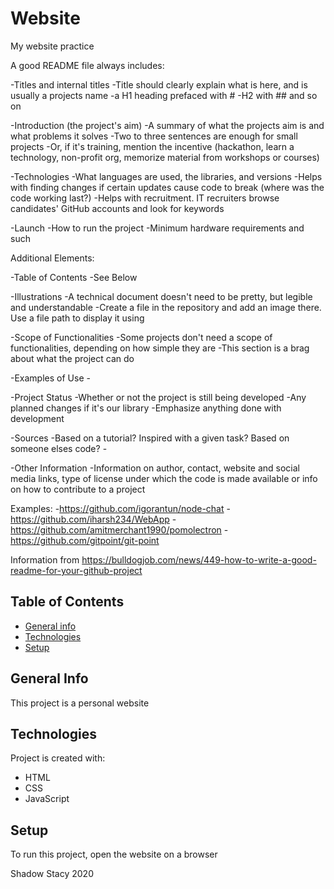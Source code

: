 # Website
 My website practice

A good README file always includes:

-Titles and internal titles
    -Title should clearly explain what is here, and is usually a projects name
    -a H1 heading prefaced with #
    -H2 with ## and so on

-Introduction (the project's aim)
    -A summary of what the projects aim is and what problems it solves
    -Two to three sentences are enough for small projects
    -Or, if it's training, mention the incentive (hackathon, learn a technology, non-profit org, memorize material from workshops or courses)

-Technologies
    -What languages are used, the libraries, and versions
    -Helps with finding changes if certain updates cause code to break (where was the code working last?)
    -Helps with recruitment. IT recruiters browse candidates' GitHub accounts and look for keywords

-Launch
    -How to run the project
    -Minimum hardware requirements and such


Additional Elements:

-Table of Contents
    -See Below

-Illustrations
    -A technical document doesn't need to be pretty, but legible and understandable
    -Create a file in the repository and add an image there. Use a file path to display it using

-Scope of Functionalities
    -Some projects don't need a scope of functionalities, depending on how simple they are
    -This section is a brag about what the project can do

-Examples of Use
    -

-Project Status
    -Whether or not the project is still being developed
    -Any planned changes if it's our library
    -Emphasize anything done with development

-Sources
    -Based on a tutorial? Inspired with a given task? Based on someone elses code?
    -
    
-Other Information
    -Information on author, contact, website and social media links, type of license under which the code is made available or info on how to contribute to a project

Examples:
-https://github.com/igorantun/node-chat
-https://github.com/iharsh234/WebApp
-https://github.com/amitmerchant1990/pomolectron
-https://github.com/gitpoint/git-point


Information from https://bulldogjob.com/news/449-how-to-write-a-good-readme-for-your-github-project


## Table of Contents
* [General info](#general-info)
* [Technologies](#technologies)
* [Setup](#setup)

## General Info
This project is a personal website

## Technologies
Project is created with:
* HTML
* CSS
* JavaScript

## Setup
To run this project, open the website on a browser

Shadow Stacy 2020
